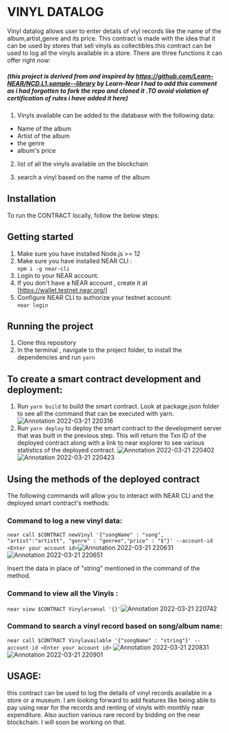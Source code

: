 # VINYL DATALOG
Vinyl datalog allows user to enter details of viyl records like the name of the album,artist,genre and its price. This contract is made with the idea that it can be used by stores that sell vinyls as collectibles.this contract can be used to log all the vinyls available in a store. There are three functions it can offer right now:
##### (this project is derived from and inspired by https://github.com/Learn-NEAR/NCD.L1.sample--library by Learn-Near I had to add this comment as i had forgotten to fork the repo and cloned it .TO avoid violation of certification of rules i have added it here)

1.  Vinyls available can be added to the database with the following data:</br>
- Name of the album
- Artist of the album
- the genre 
- album's price

2. list of all the vinyls available on the blockchain

3. search a vinyl based on the name of the album 

## Installation

To run the CONTRACT locally, follow the below steps:

## Getting started
1. Make sure you have installed Node.js >= 12 
2. Make sure you have installed NEAR CLI :<br>
 ```npm i -g near-cli```
3. Login to your NEAR account.
4. If you don't have a NEAR account , create it at [https://wallet.testnet.near.org/]
5. Configure NEAR CLI to authorize your testnet account:<br>
 `near login`
  


## Running the project
1. Clone this repository
2. In the terminal , navigate to the project folder, to install the dependencies and run `yarn`

## To create a smart contract development and deployment:
1. Run `yarn build` to build the smart contract. Look at package.json folder to see all the command that can be executed with yarn.![Annotation 2022-03-21 220316](https://user-images.githubusercontent.com/81789395/159311303-570a6f54-a178-4bc4-a823-4ea56b068d91.png)
3. Run `yarn deploy` to deploy the smart contract to the development server that was built in the previous step. This will return the Txn ID of the deployed contract along with a link to near explorer to see various statistics of the deployed contract.
![Annotation 2022-03-21 220402](https://user-images.githubusercontent.com/81789395/159311454-5d9c1a33-2bb9-43bf-a4d9-f52f1654a740.png)
![Annotation 2022-03-21 220423](https://user-images.githubusercontent.com/81789395/159311482-73f4e488-7204-4317-b826-daf2f6db85da.png)


## Using the methods of the deployed contract
The following commands will allow you to interact with NEAR CLI and the deployed smart contract's methods:

### Command to log a new vinyl data:
`near call $CONTRACT newVinyl '{"songName" : "song", "artist":"artistt", "genre" : "genree","price" : "$"}' --account-id <Enter your account id>`![Annotation 2022-03-21 220631](https://user-images.githubusercontent.com/81789395/159311516-902ff90e-318f-4dad-ad03-3fef5e56a920.png)
![Annotation 2022-03-21 220651](https://user-images.githubusercontent.com/81789395/159311531-1f4d9435-0345-488a-954b-a6ad6c605adf.png)


Insert the data in place of "string" mentioned in the command of the method.<br>


### Command to view all the Vinyls : 
`near view $CONTRACT Vinylarsenal '{}'`![Annotation 2022-03-21 220742](https://user-images.githubusercontent.com/81789395/159311546-a8b5cfb4-d13d-4e42-aeba-bd93a81b49a1.png)


### Command to search a vinyl record based on song/album name:
`near call $CONTRACT Vinylavailable '{"songName" : "string"}' --account-id <Enter your account id>`
![Annotation 2022-03-21 220831](https://user-images.githubusercontent.com/81789395/159311574-9668a8c7-4d69-4ac5-948f-c15ea4bf51eb.png)
![Annotation 2022-03-21 220901](https://user-images.githubusercontent.com/81789395/159311584-1021a523-d17b-4b5c-97e0-1966fc3551b5.png)

## USAGE:
this contract can be used to log the details of vinyl records available in a store or a museum. 
I am looking forward to add features like being able to pay using near for the records and renting of vinyls with monthly near expenditure. Also auction various rare record by bidding on the near blockchain.
I will soon be working on that.

